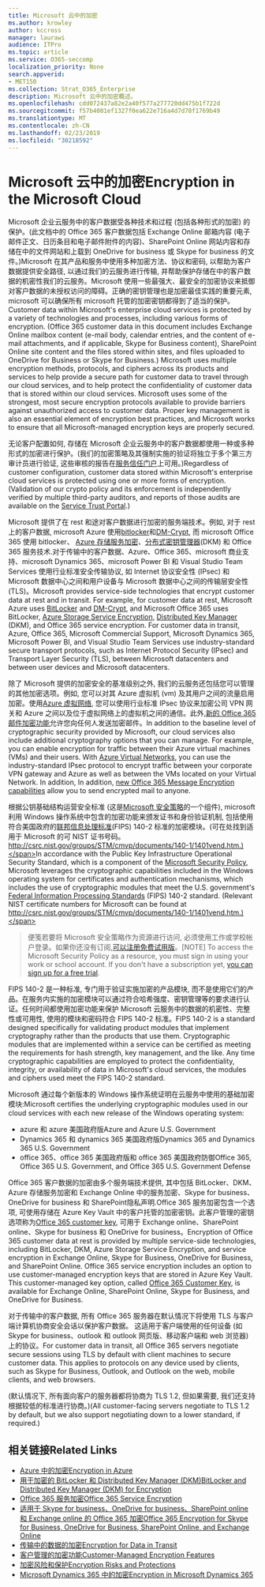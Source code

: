 ```yaml
---
title: Microsoft 云中的加密
ms.author: krowley
author: kccross
manager: laurawi
audience: ITPro
ms.topic: article
ms.service: O365-seccomp
localization_priority: None
search.appverid:
- MET150
ms.collection: Strat_O365_Enterprise
description: Microsoft 云中的加密概述。
ms.openlocfilehash: cdd072437a82e2a40f577a277720dd475b1f722d
ms.sourcegitcommit: f57b4001ef1327f0ea622e716a4d7d78f1769b49
ms.translationtype: MT
ms.contentlocale: zh-CN
ms.lasthandoff: 02/23/2019
ms.locfileid: "30218592"
---
```

# <a name="encryption-in-the-microsoft-cloud"></a><span data-ttu-id="20c69-103">Microsoft 云中的加密</span><span class="sxs-lookup"><span data-stu-id="20c69-103">Encryption in the Microsoft Cloud</span></span>

<span data-ttu-id="20c69-p101">Microsoft 企业云服务中的客户数据受各种技术和过程 (包括各种形式的加密) 的保护。(此文档中的 Office 365 客户数据包括 Exchange Online 邮箱内容 (电子邮件正文、日历条目和电子邮件附件的内容)、SharePoint Online 网站内容和存储在中的文件网站和上载到 OneDrive for business 或 Skype for business 的文件。)Microsoft 在其产品和服务中使用多种加密方法、协议和密码, 以帮助为客户数据提供安全路径, 以通过我们的云服务进行传输, 并帮助保护存储在中的客户数据的机密性我们的云服务。Microsoft 使用一些最强大、最安全的加密协议来抵御对客户数据的未授权访问的障碍。正确的密钥管理也是加密最佳实践的重要元素, microsoft 可以确保所有 microsoft 托管的加密密钥都得到了适当的保护。</span><span class="sxs-lookup"><span data-stu-id="20c69-p101">Customer data within Microsoft's enterprise cloud services is protected by a variety of technologies and processes, including various forms of encryption. (Office 365 customer data in this document includes Exchange Online mailbox content (e-mail body, calendar entries, and the content of e-mail attachments, and if applicable, Skype for Business content), SharePoint Online site content and the files stored within sites, and files uploaded to OneDrive for Business or Skype for Business.) Microsoft uses multiple encryption methods, protocols, and ciphers across its products and services to help provide a secure path for customer data to travel through our cloud services, and to help protect the confidentiality of customer data that is stored within our cloud services. Microsoft uses some of the strongest, most secure encryption protocols available to provide barriers against unauthorized access to customer data. Proper key management is also an essential element of encryption best practices, and Microsoft works to ensure that all Microsoft-managed encryption keys are properly secured.</span></span>

<span data-ttu-id="20c69-p102">无论客户配置如何, 存储在 Microsoft 企业云服务中的客户数据都使用一种或多种形式的加密进行保护。(我们的加密策略及其强制实施的验证将独立于多个第三方审计员进行验证, 这些审核的报告在[服务信任门户](https://aka.ms/stp)上可用。)</span><span class="sxs-lookup"><span data-stu-id="20c69-p102">Regardless of customer configuration, customer data stored within Microsoft's enterprise cloud services is protected using one or more forms of encryption. (Validation of our crypto policy and its enforcement is independently verified by multiple third-party auditors, and reports of those audits are available on the [Service Trust Portal](https://aka.ms/stp).)</span></span>

<span data-ttu-id="20c69-p103">Microsoft 提供了在 rest 和途对客户数据进行加密的服务端技术。例如, 对于 rest 上的客户数据, microsoft Azure 使用[bitlocker](https://docs.microsoft.com/windows/device-security/bitlocker/bitlocker-overview)和[DM-Crypt](https://en.wikipedia.org/wiki/Dm-crypt), 而 microsoft Office 365 使用 bitlocker、 [Azure 存储服务加密](https://azure.microsoft.com/documentation/articles/storage-service-encryption/)、[分布式密钥管理器](https://support.office.com/article/989ba10c-f73f-4efb-ad1b-af3322e5f376)(DKM) 和 Office 365 服务技术.对于传输中的客户数据、Azure、Office 365、microsoft 商业支持、microsoft Dynamics 365、microsoft Power BI 和 Visual Studio Team Services 使用行业标准安全传输协议, 如 Internet 协议安全性 (IPsec) 和Microsoft 数据中心之间和用户设备与 Microsoft 数据中心之间的传输层安全性 (TLS)。</span><span class="sxs-lookup"><span data-stu-id="20c69-p103">Microsoft provides service-side technologies that encrypt customer data at rest and in transit. For example, for customer data at rest, Microsoft Azure uses [BitLocker](https://docs.microsoft.com/windows/device-security/bitlocker/bitlocker-overview) and [DM-Crypt](https://en.wikipedia.org/wiki/Dm-crypt), and Microsoft Office 365 uses BitLocker, [Azure Storage Service Encryption](https://azure.microsoft.com/documentation/articles/storage-service-encryption/), [Distributed Key Manager](https://support.office.com/article/989ba10c-f73f-4efb-ad1b-af3322e5f376) (DKM), and Office 365 service encryption. For customer data in transit, Azure, Office 365, Microsoft Commercial Support, Microsoft Dynamics 365, Microsoft Power BI, and Visual Studio Team Services use industry-standard secure transport protocols, such as Internet Protocol Security (IPsec) and Transport Layer Security (TLS), between Microsoft datacenters and between user devices and Microsoft datacenters.</span></span>

<span data-ttu-id="20c69-p104">除了 Microsoft 提供的加密安全的基准级别之外, 我们的云服务还包括您可以管理的其他加密选项。例如, 您可以对其 Azure 虚拟机 (vm) 及其用户之间的流量启用加密。使用[Azure 虚拟网络](https://azure.microsoft.com/services/virtual-network/), 您可以使用行业标准 IPsec 协议来加密公司 VPN 网关和 Azure 之间以及位于虚拟网络上的虚拟机之间的通信。此外,[新的 Office 365 邮件加密功能](set-up-new-message-encryption-capabilities.md)允许您向任何人发送加密邮件。</span><span class="sxs-lookup"><span data-stu-id="20c69-p104">In addition to the baseline level of cryptographic security provided by Microsoft, our cloud services also include additional cryptography options that you can manage. For example, you can enable encryption for traffic between their Azure virtual machines (VMs) and their users. With [Azure Virtual Networks](https://azure.microsoft.com/services/virtual-network/), you can use the industry-standard IPsec protocol to encrypt traffic between your corporate VPN gateway and Azure as well as between the VMs located on your Virtual Network. In addition, In addition, [new Office 365 Message Encryption capabilities](set-up-new-message-encryption-capabilities.md) allow you to send encrypted mail to anyone.</span></span>

<span data-ttu-id="20c69-p105">根据公钥基础结构运营安全标准 (这是[Microsoft 安全策略](https://servicetrust.microsoft.com/ViewPage/TrustDocuments?command=Download&downloadType=Document&downloadId=5868ecc8-50b7-4f91-b43f-640e2b99e86e&docTab=6d000410-c9e9-11e7-9a91-892aae8839ad_FAQ%20and%20White%20Papers)的一个组件), microsoft 利用 Windows 操作系统中包含的加密功能来颁发证书和身份验证机制, 包括使用符合美国政府的[联邦信息处理标准](http://csrc.nist.gov/publications/PubsFIPS.html)(FIPS) 140-2 标准的加密模块。(可在处找到适用于 Microsoft 的可 NIST 证书号码。http://csrc.nist.gov/groups/STM/cmvp/documents/140-1/1401vend.htm.)</span><span class="sxs-lookup"><span data-stu-id="20c69-p105">In accordance with the Public Key Infrastructure Operational Security Standard, which is a component of the [Microsoft Security Policy](https://servicetrust.microsoft.com/ViewPage/TrustDocuments?command=Download&downloadType=Document&downloadId=5868ecc8-50b7-4f91-b43f-640e2b99e86e&docTab=6d000410-c9e9-11e7-9a91-892aae8839ad_FAQ%20and%20White%20Papers), Microsoft leverages the cryptographic capabilities included in the Windows operating system for certificates and authentication mechanisms, which includes the use of cryptographic modules that meet the U.S. government's [Federal Information Processing Standards](http://csrc.nist.gov/publications/PubsFIPS.html) (FIPS) 140-2 standard. (Relevant NIST certificate numbers for Microsoft can be found at http://csrc.nist.gov/groups/STM/cmvp/documents/140-1/1401vend.htm.)</span></span>

> <span data-ttu-id="20c69-p106">便笺若要将 Microsoft 安全策略作为资源进行访问, 必须使用工作或学校帐户登录。如果你还没有订阅,[可以注册免费试用版](https://servicetrust.microsoft.com/Home/TrialSubscriptions)。</span><span class="sxs-lookup"><span data-stu-id="20c69-p106">[NOTE] To access the Microsoft Security Policy as a resource, you must sign in using your work or school account. If you don't have a subscription yet, [you can sign up for a free trial](https://servicetrust.microsoft.com/Home/TrialSubscriptions).</span></span>

<span data-ttu-id="20c69-p107">FIPS 140-2 是一种标准, 专门用于验证实施加密的产品模块, 而不是使用它们的产品。在服务内实施的加密模块可以通过符合哈希强度、密钥管理等的要求进行认证。任何时间都使用加密功能来保护 Microsoft 云服务中的数据的机密性、完整性或可用性, 使用的模块和密码符合 FIPS 140-2 标准。</span><span class="sxs-lookup"><span data-stu-id="20c69-p107">FIPS 140-2 is a standard designed specifically for validating product modules that implement cryptography rather than the products that use them. Cryptographic modules that are implemented within a service can be certified as meeting the requirements for hash strength, key management, and the like. Any time cryptographic capabilities are employed to protect the confidentiality, integrity, or availability of data in Microsoft's cloud services, the modules and ciphers used meet the FIPS 140-2 standard.</span></span>

<span data-ttu-id="20c69-124">Microsoft 通过每个新版本的 Windows 操作系统证明在云服务中使用的基础加密模块:</span><span class="sxs-lookup"><span data-stu-id="20c69-124">Microsoft certifies the underlying cryptographic modules used in our cloud services with each new release of the Windows operating system:</span></span>
- <span data-ttu-id="20c69-125">azure 和 azure 美国政府版</span><span class="sxs-lookup"><span data-stu-id="20c69-125">Azure and Azure U.S. Government</span></span>
- <span data-ttu-id="20c69-126">Dynamics 365 和 dynamics 365 美国政府版</span><span class="sxs-lookup"><span data-stu-id="20c69-126">Dynamics 365 and Dynamics 365 U.S. Government</span></span>
- <span data-ttu-id="20c69-127">office 365、office 365 美国政府版和 office 365 美国政府防御</span><span class="sxs-lookup"><span data-stu-id="20c69-127">Office 365, Office 365 U.S. Government, and Office 365 U.S. Government Defense</span></span>

<span data-ttu-id="20c69-p108">Office 365 客户数据的加密由多个服务端技术提供, 其中包括 BitLocker、DKM、Azure 存储服务加密和 Exchange Online 中的服务加密、Skype for business、OneDrive for business 和 SharePoint隐私声明.Office 365 服务加密包含一个选项, 可使用存储在 Azure Key Vault 中的客户托管的加密密钥。此客户管理的密钥选项称为[Office 365 customer key](https://support.office.com/article/f2cd475a-e592-46cf-80a3-1bfb0fa17697), 可用于 Exchange online、SharePoint online、Skype for business 和 OneDrive for business。</span><span class="sxs-lookup"><span data-stu-id="20c69-p108">Encryption of Office 365 customer data at rest is provided by multiple service-side technologies, including BitLocker, DKM, Azure Storage Service Encryption, and service encryption in Exchange Online, Skype for Business, OneDrive for Business, and SharePoint Online. Office 365 service encryption includes an option to use customer-managed encryption keys that are stored in Azure Key Vault. This customer-managed key option, called [Office 365 Customer Key](https://support.office.com/article/f2cd475a-e592-46cf-80a3-1bfb0fa17697), is available for Exchange Online, SharePoint Online, Skype for Business, and OneDrive for Business.</span></span>

<span data-ttu-id="20c69-p109">对于传输中的客户数据, 所有 Office 365 服务器在默认情况下将使用 TLS 与客户端计算机协商安全会话以保护客户数据。 这适用于客户端使用的任何设备 (如 Skype for business、outlook 和 outlook 网页版、移动客户端和 web 浏览器) 上的协议。</span><span class="sxs-lookup"><span data-stu-id="20c69-p109">For customer data in transit, all Office 365 servers negotiate secure sessions using TLS by default with client machines to secure customer data.  This applies to protocols on any device used by clients, such as Skype for Business, Outlook, and Outlook on the web, mobile clients, and web browsers.</span></span>

<span data-ttu-id="20c69-133">(默认情况下, 所有面向客户的服务器都将协商为 TLS 1.2, 但如果需要, 我们还支持根据较低的标准进行协商。)</span><span class="sxs-lookup"><span data-stu-id="20c69-133">(All customer-facing servers negotiate to TLS 1.2 by default, but we also support negotiating down to a lower standard, if required.)</span></span>

## <a name="related-links"></a><span data-ttu-id="20c69-134">相关链接</span><span class="sxs-lookup"><span data-stu-id="20c69-134">Related Links</span></span>

- [<span data-ttu-id="20c69-135">Azure 中的加密</span><span class="sxs-lookup"><span data-stu-id="20c69-135">Encryption in Azure</span></span>](office-365-azure-encryption.md)
- [<span data-ttu-id="20c69-136">用于加密的 BitLocker 和 Distributed Key Manager (DKM)</span><span class="sxs-lookup"><span data-stu-id="20c69-136">BitLocker and Distributed Key Manager (DKM) for Encryption</span></span>](office-365-bitlocker-and-distributed-key-manager-for-encryption.md)
- [<span data-ttu-id="20c69-137">Office 365 服务加密</span><span class="sxs-lookup"><span data-stu-id="20c69-137">Office 365 Service Encryption</span></span>](office-365-service-encryption.md)
- [<span data-ttu-id="20c69-138">适用于 Skype for business、OneDrive for business、SharePoint online 和 Exchange online 的 Office 365 加密</span><span class="sxs-lookup"><span data-stu-id="20c69-138">Office 365 Encryption for Skype for Business, OneDrive for Business, SharePoint Online, and Exchange Online</span></span>](office-365-encryption-for-skype-onedrive-sharepoint-and-exchange.md)
- [<span data-ttu-id="20c69-139">传输中的数据的加密</span><span class="sxs-lookup"><span data-stu-id="20c69-139">Encryption for Data in Transit</span></span>](office-365-encryption-for-data-in-transit.md)
- [<span data-ttu-id="20c69-140">客户管理的加密功能</span><span class="sxs-lookup"><span data-stu-id="20c69-140">Customer-Managed Encryption Features</span></span>](office-365-customer-managed-encryption-features.md)
- [<span data-ttu-id="20c69-141">加密风险和保护</span><span class="sxs-lookup"><span data-stu-id="20c69-141">Encryption Risks and Protections</span></span>](office-365-encryption-risks-and-protections.md)
- [<span data-ttu-id="20c69-142">Microsoft Dynamics 365 中的加密</span><span class="sxs-lookup"><span data-stu-id="20c69-142">Encryption in Microsoft Dynamics 365</span></span>](office-365-encryption-in-microsoft-dynamics-365.md)